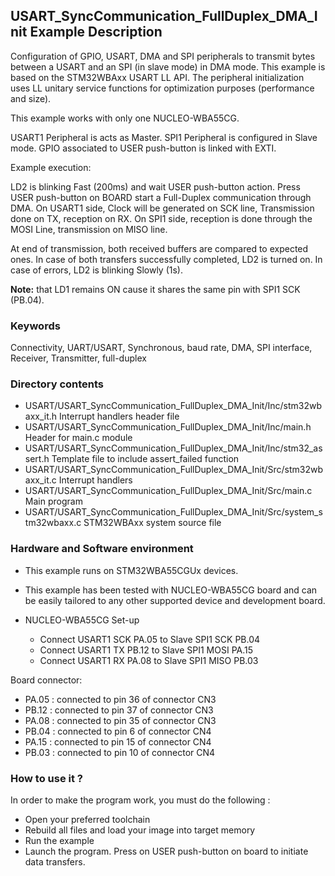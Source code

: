 ## <b>USART_SyncCommunication_FullDuplex_DMA_Init Example Description</b>

Configuration of GPIO, USART, DMA and SPI peripherals to transmit 
bytes between a USART and an SPI (in slave mode) in DMA mode. This example is based on the STM32WBAxx USART LL API. The peripheral 
initialization uses LL unitary service functions for optimization purposes (performance and size).

This example works with only one NUCLEO-WBA55CG.

USART1 Peripheral is acts as Master.
SPI1 Peripheral is configured in Slave mode.
GPIO associated to USER push-button is linked with EXTI.

Example execution:

LD2 is blinking Fast (200ms) and wait USER push-button action.
Press USER push-button on BOARD start a Full-Duplex communication through DMA.
On USART1 side, Clock will be generated on SCK line, Transmission done on TX, reception on RX.
On SPI1 side, reception is done through the MOSI Line, transmission on MISO line.

At end of transmission, both received buffers are compared to expected ones.
In case of both transfers successfully completed, LD2 is turned on.
In case of errors, LD2 is blinking Slowly (1s).

**Note:** that LD1 remains ON cause it shares the same pin with SPI1 SCK (PB.04).

### <b>Keywords</b>

Connectivity, UART/USART, Synchronous, baud rate, DMA, SPI interface, Receiver, Transmitter, full-duplex

### <b>Directory contents</b>

  - USART/USART_SyncCommunication_FullDuplex_DMA_Init/Inc/stm32wbaxx_it.h        Interrupt handlers header file
  - USART/USART_SyncCommunication_FullDuplex_DMA_Init/Inc/main.h                 Header for main.c module
  - USART/USART_SyncCommunication_FullDuplex_DMA_Init/Inc/stm32_assert.h         Template file to include assert_failed function
  - USART/USART_SyncCommunication_FullDuplex_DMA_Init/Src/stm32wbaxx_it.c        Interrupt handlers
  - USART/USART_SyncCommunication_FullDuplex_DMA_Init/Src/main.c                 Main program
  - USART/USART_SyncCommunication_FullDuplex_DMA_Init/Src/system_stm32wbaxx.c    STM32WBAxx system source file


### <b>Hardware and Software environment</b>

  - This example runs on STM32WBA55CGUx devices.

  - This example has been tested with NUCLEO-WBA55CG board and can be
    easily tailored to any other supported device and development board.

  - NUCLEO-WBA55CG Set-up
    - Connect USART1 SCK PA.05 to Slave SPI1 SCK PB.04
    - Connect USART1 TX PB.12 to Slave SPI1 MOSI PA.15
    - Connect USART1 RX PA.08 to Slave SPI1 MISO PB.03

Board connector:

 - PA.05 :   connected to pin 36 of connector CN3
 - PB.12 :   connected to pin 37 of connector CN3
 - PA.08 :   connected to pin 35 of connector CN3
 - PB.04 :   connected to pin 6 of connector CN4
 - PA.15 :   connected to pin 15 of connector CN4
 - PB.03 :   connected to pin 10 of connector CN4

### <b>How to use it ?</b>

In order to make the program work, you must do the following :

 - Open your preferred toolchain
 - Rebuild all files and load your image into target memory
 - Run the example
 - Launch the program. Press on USER push-button on board to initiate data transfers.

